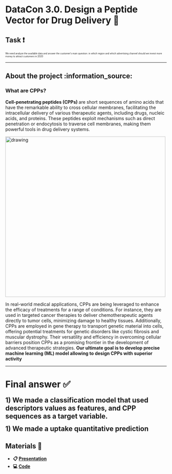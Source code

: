 <h1> DataCon 3.0. Design a Peptide Vector for Drug Delivery 🔬</h1>

<h2 align="left">Task ❗️</h2>
<span style="font-size:0.5em;">We need analyze the available data and answer the customer’s main question: in which region and which advertising channel should we invest more money to attract customers in 2020</span>

---
<h2> About the project :information_source: </h2>
<h3> What are CPPs? </h3>

   <strong> Cell-penetrating peptides (CPPs) </strong> are short sequences of amino acids that have the remarkable ability to cross cellular membranes, facilitating the intracellular delivery of various therapeutic agents, including drugs, nucleic acids, and proteins. These peptides exploit mechanisms such as direct penetration or endocytosis to traverse cell membranes, making them powerful tools in drug delivery systems.

<img src="https://github.com/acid-design-lab/DataCon24/assets/82499756/2f5822f6-cac3-492f-9a73-40b3d3e60b3e" alt="drawing" width="500"/>

   In real-world medical applications, CPPs are being leveraged to enhance the efficacy of treatments for a range of conditions. For instance, they are used in targeted cancer therapies to deliver chemotherapeutic agents directly to tumor cells, minimizing damage to healthy tissues. Additionally, CPPs are employed in gene therapy to transport genetic material into cells, offering potential treatments for genetic disorders like cystic fibrosis and muscular dystrophy. Their versatility and efficiency in overcoming cellular barriers position CPPs as a promising frontier in the development of advanced therapeutic strategies.
 **Our ultimate goal is to develop precise machine learning (ML) model allowing to <strong> design CPPs with superior activity**
 
---

<h1 align="left">Final answer ✅</h1>

<span style="font-size:1.5em;">1) We made a classification model that used **descriptors values** as features, and **CPP sequences** as a target variable.

<span style="font-size:1.5em;">1) We made a uptake quantitative prediction</span>

<h2 align="left"> Materials 📖</h2>

* 📋 <a href="" target="_blank">Presentation</a>
* 💻 <a href="https://github.com/uzlova/datacon2024/blob/main/main.ipynb" target="_blank">Code</a>


